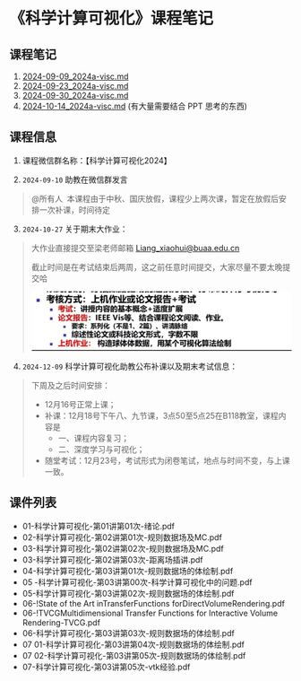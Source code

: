 # 《科学计算可视化》课程笔记

## 课程笔记

1. [2024-09-09_2024a-visc.md](../../data/2024a-visc/2024-09-09_2024a-visc.md)
2. [2024-09-23_2024a-visc.md](../../data/2024a-visc/2024-09-23_2024a-visc.md)
3. [2024-09-30_2024a-visc.md](../../data/2024a-visc/2024-09-30_2024a-visc.md)
4. [2024-10-14_2024a-visc.md](../../data/2024a-visc/2024-10-14_2024a-visc.md) (有大量需要结合 PPT 思考的东西)

## 课程信息

1. 课程微信群名称：【科学计算可视化2024】

2. `2024-09-10` 助教在微信群发言

> @所有人 
> 本课程由于中秋、国庆放假，课程少上两次课，暂定在放假后安排一次补课，时间待定

3. `2024-10-27` 关于期末大作业：

> 大作业直接提交至梁老师邮箱 Liang_xiaohui@buaa.edu.cn
>
> 截止时间是在考试结束后两周，这之前任意时间提交，大家尽量不要太晚提交哈
>
> <img src="../../blob/img/2024-10-27_2024a-visc-project.jpg" style="width: 500px">

4. `2024-12-09` 科学计算可视化助教公布补课以及期末考试信息：

> 下周及之后时间安排：
>
> - 12月16号正常上课；
> - 补课：12月18号下午八、九节课，3点50至5点25在B118教室，课程内容是
>   - 一、课程内容复习；
>   - 二、深度学习与可视化；
> - 随堂考试：12月23号，考试形式为闭卷笔试，地点与时间不变，与上课一致。

## 课件列表

- 01-科学计算可视化-第01讲第01次-绪论.pdf
- 02-科学计算可视化-第02讲第01次-规则数据场及MC.pdf
- 03-科学计算可视化-第02讲第02次-规则数据场及MC.pdf
- 03-科学计算可视化-第02讲第03次-距离场插讲.pdf
- 04-科学计算可视化-第03讲第01次-规则数据场的体绘制.pdf
- 05 -科学计算可视化-第03讲第00次-科学计算可视化中的问题.pdf
- 05-科学计算可视化-第03讲第02次-规则数据场的体绘制.pdf
- 06-!State of the Art inTransferFunctions forDirectVolumeRendering.pdf
- 06-!TVCGMultidimensional Transfer Functions for Interactive Volume Rendering-TVCG.pdf
- 06-科学计算可视化-第03讲第03次-规则数据场的体绘制.pdf
- 07 01-科学计算可视化-第03讲第04次-规则数据场的体绘制.pdf
- 07 02-科学计算可视化-第03讲第05次-规则数据场的体绘制.pdf
- 07-科学计算可视化-第03讲第05次-vtk经验.pdf

